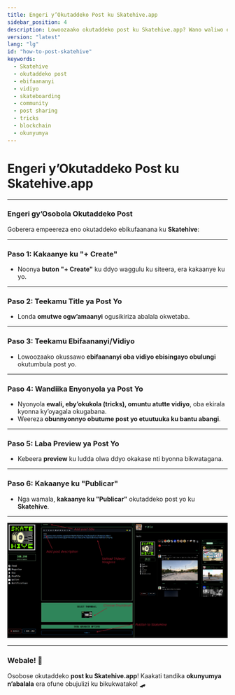 ```yaml
---
title: Engeri y’Okutaddeko Post ku Skatehive.app
sidebar_position: 4
description: Lowoozaako okutaddeko post ku Skatehive.app? Wano waliwo empeereza esekebedde okukuyamba okutaddeko ebifaananyi, vidiyo, n'enyonyola y’ebyo by’oyagala okugabana ku Skatehive.
version: "latest"
lang: "lg"
id: "how-to-post-skatehive"
keywords:
  - Skatehive
  - okutaddeko post
  - ebifaananyi
  - vidiyo
  - skateboarding
  - community
  - post sharing
  - tricks
  - blockchain
  - okunyumya
---
```



# Engeri y’Okutaddeko Post ku Skatehive.app

---

### **Engeri gy’Osobola Okutaddeko Post**  

Goberera empeereza eno okutaddeko ebikufaanana ku **Skatehive**:  

---

### **Paso 1: Kakaanye ku "+ Create"**  

- Noonya **buton "+ Create"** ku ddyo waggulu ku siteera, era kakaanye ku yo.  

---

### **Paso 2: Teekamu Title ya Post Yo**  

- Londa **omutwe ogw’amaanyi** ogusikiriza abalala okwetaba.  

---

### **Paso 3: Teekamu Ebifaananyi/Vidiyo**  

- Lowoozaako okussawo **ebifaananyi oba vidiyo ebisingayo obulungi** okutumbula post yo.  

---

### **Paso 4: Wandiika Enyonyola ya Post Yo**  

- Nyonyola **ewali, eby’okukola (tricks), omuntu atutte vidiyo**, oba ekirala kyonna ky’oyagala okugabana.  
- Weereza **obunnyonnyo obutume post yo etuutuuka ku bantu abangi**.  

---

### **Paso 5: Laba Preview ya Post Yo**  

- Kebeera **preview** ku ludda olwa ddyo okakase nti byonna bikwatagana.  

---

### **Paso 6: Kakaanye ku "Publicar"**  

- Nga wamala, **kakaanye ku "Publicar"** okutaddeko post yo ku **Skatehive**.  

---

![Publicar Post](../../../../../src/assets/Tuto--basic/1.png)  

---

### **Webale! 🎉**  

Osobose okutaddeko **post ku Skatehive.app**! Kaakati tandika **okunyumya n’abalala** era ofune obujulizi ku bikukwatako! 🛹